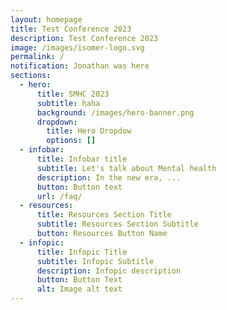 ```yaml
---
layout: homepage
title: Test Conference 2023
description: Test Conference 2023
image: /images/isomer-logo.svg
permalink: /
notification: Jonathan was here
sections:
  - hero:
      title: SMHC 2023
      subtitle: haha
      background: /images/hero-banner.png
      dropdown:
        title: Hero Dropdow
        options: []
  - infobar:
      title: Infobar title
      subtitle: Let's talk about Mental health
      description: In the new era, ...
      button: Button text
      url: /faq/
  - resources:
      title: Resources Section Title
      subtitle: Resources Section Subtitle
      button: Resources Button Name
  - infopic:
      title: Infopic Title
      subtitle: Infopic Subtitle
      description: Infopic description
      button: Button Text
      alt: Image alt text
---
```

